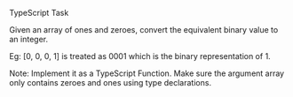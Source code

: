 TypeScript Task

Given an array of ones and zeroes, convert the equivalent binary value to an integer.

Eg: [0, 0, 0, 1] is treated as 0001 which is the binary representation of 1.

Note: Implement it as a TypeScript Function. Make sure the argument array only contains zeroes and ones using type declarations.